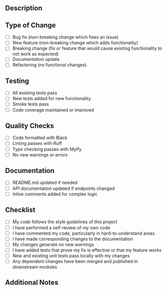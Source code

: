 ## Description

<!-- Provide a brief description of the changes in this PR -->

## Type of Change

- [ ] Bug fix (non-breaking change which fixes an issue)
- [ ] New feature (non-breaking change which adds functionality)
- [ ] Breaking change (fix or feature that would cause existing functionality to not work as expected)
- [ ] Documentation update
- [ ] Refactoring (no functional changes)

## Testing

- [ ] All existing tests pass
- [ ] New tests added for new functionality
- [ ] Smoke tests pass
- [ ] Code coverage maintained or improved

## Quality Checks

- [ ] Code formatted with Black
- [ ] Linting passes with Ruff
- [ ] Type checking passes with MyPy
- [ ] No new warnings or errors

## Documentation

- [ ] README.md updated if needed
- [ ] API documentation updated if endpoints changed
- [ ] Inline comments added for complex logic

## Checklist

- [ ] My code follows the style guidelines of this project
- [ ] I have performed a self-review of my own code
- [ ] I have commented my code, particularly in hard-to-understand areas
- [ ] I have made corresponding changes to the documentation
- [ ] My changes generate no new warnings
- [ ] I have added tests that prove my fix is effective or that my feature works
- [ ] New and existing unit tests pass locally with my changes
- [ ] Any dependent changes have been merged and published in downstream modules

## Additional Notes

<!-- Add any additional context, screenshots, or notes here -->
